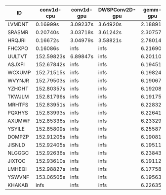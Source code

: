 |ID|conv1d-cpu|conv1d-gpu|DWSPConv2D-gpu|gemm-gpu|avg|
|-|-|-|-|-|-|
|LVMDNT|0.16999s|3.09237s|3.64920s|2.18891s|2.27512s|
|SRASMR|0.20740s|3.03718s|3.61242s|2.30757s|2.29115s|
|HRQJRI|0.16672s|3.04979s|3.58821s|2.78014s|2.39622s|
|FHCXPO|0.16086s|infs|infs|6.21690s|infs|
|UULTVT|152.59823s|6.89847s|infs|6.20110s|infs|
|ASJXFI|152.67842s|infs|infs|6.19451s|infs|
|WCXUMP|152.71515s|infs|infs|6.19824s|infs|
|WVYNJR|152.79503s|infs|infs|6.19067s|infs|
|YZHOHT|152.80357s|infs|infs|6.19208s|infs|
|TKWJLM|152.81796s|infs|infs|6.19175s|infs|
|MRHTFS|152.83951s|infs|infs|6.22832s|infs|
|PQXHYS|152.83993s|infs|infs|6.22641s|infs|
|AXUMWF|152.85336s|infs|infs|6.23329s|infs|
|YSYILE|152.85809s|infs|infs|6.25587s|infs|
|DOMPZP|152.91205s|infs|infs|6.19081s|infs|
|JISNLD|152.92405s|infs|infs|6.19511s|infs|
|NLGGGC|152.92636s|infs|infs|6.23843s|infs|
|JIXTQC|152.93610s|infs|infs|6.19112s|infs|
|LMHEQI|152.98827s|infs|infs|6.17758s|infs|
|YSWVNF|153.06505s|infs|infs|6.19563s|infs|
|KHAKAB|infs|infs|infs|6.22635s|infs|
